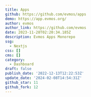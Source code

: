 ```yaml
---
title: Apps
github: https://github.com/evmos/apps
demo: https://app.evmos.org/
author: evmos
author_link: https://github.com/evmos
date: 2023-11-28T02:20:34.185Z
description: Evmos Apps Monorepo
ssg:
  - Nextjs
css: []
cms: []
category:
  - Dashboard
draft: false
publish_date: '2022-12-13T12:22:53Z'
update_date: '2024-02-08T14:54:31Z'
github_star: 11
github_fork: 12
---
```

